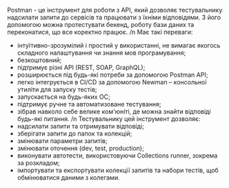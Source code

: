 Postman - це інструмент для роботи з API, який дозволяє тестувальнику надсилати запити до сервісів та працювати з їхніми відповідями. З його допомогою можна протестувати бекенд, роботу бази даних та переконатися, що все коректно працює.
/n Має такі переваги:
- інтуїтивно-зрозумілий і простий у використанні, не вимагає якогось складного налаштування чи знання мов програмування;
- безкоштовний;
- підтримує різні API (REST, SOAP, GraphQL);
- розширюється під будь-які потреби за допомогою Postman API;
- легко інтегрується в CI/CD за допомогою Newman – консольної утиліти для запуску тестів;
- запускається на будь-яких ОС;
- підтримує ручне та автоматизоване тестування;
- зібрав навколо себе велике ком'юніті, де можна знайти відповіді будь-які питання.
/n Тестувальнику цей інструмент дозволяє:
- надсилати запити та отримувати відповіді;
- зберігати запити до папок та колекцій;
- змінювати параметри запитів;
- змінювати оточення (dev, test, production);
- виконувати автотести, використовуючи Collections runner, зокрема за розкладом;
- імпортувати та експортувати колекції запитів та набори тестів, щоб обмінюватися даними з колегами.
